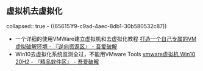 ## 虚拟机去虚拟化
collapsed:: true
	- ((656151f9-c9ad-4aec-8db1-30b580532c87))
- 一个详细的使用VMWare建立虚拟机和去虚拟化教程 [打造一个自己专属的VM虚拟破解环境 - 『逆向资源区』 - 吾爱破解](https://www.52pojie.cn/thread-1670426-1-1.html)
- Win10去虚拟化系统监测全过，不能用VMware Tools [vmware虚拟机 Win10 20H2 - 『精品软件区』 - 吾爱破解](https://www.52pojie.cn/thread-1775914-1-1.html)